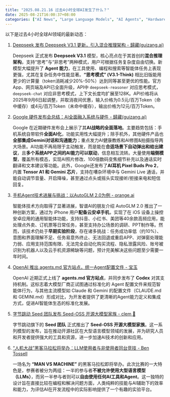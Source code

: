 ```yaml
---
title: "2025.08.21.16 过去4小时全球AI发生了什么？"
date: 2025-08-21T16:00:37+08:00
categories: ["AI News", "Large Language Models", "AI Agents", "Hardware"]
---
```


以下是过去4小时全球AI领域的最新动态：

1.  [Deepseek 发布 Deepseek V3.1 更新，引入混合推理架构 - 歸藏(guizang.ai)](https://x.com/op7418/status/1958417839641248180)

    Deepseek 正式发布 **Deepseek V3.1** 模型，核心亮点在于其首创的**混合推理架构**，支持“思考”与“非思考”两种模式，用户可根据任务复杂度自由切换。新模型大幅提升了 **Agent 能力**，在工具使用、编程和搜索等智能体任务上表现更强，尤其在复杂任务中性能显著。**“思考模式” (V3.1-Think)** 相比旧版能用更少的计算量（token消耗减少20%-50%）达到同等甚至更优的性能。官方App、网页端及API已全面升级，API中 `deepseek-reasoner` 对应思考模式，`deepseek-chat` 对应非思考模式，上下文长度均扩展至128K。API价格将从2025年9月6日起调整，并取消夜间优惠，输入价格为0.5元/百万Token（命中缓存）或4元/百万Token（未命中缓存），输出价格为12元/百万Token。

2.  [Google 硬件发布会总结：AI全面融入系统与硬件 - 歸藏(guizang.ai)](https://x.com/op7418/status/1958391973511139334)

    Google 在近期硬件发布会上展示了其**AI战略的全面落地**。主要趋势包括：手机系统自带软件**全面AI化**，功能实用性大幅提升；除手机外，其他硬件产品也**全部集成Gemini对话和沟通能力**；重点发力AI健康教练和AI修图&拍摄指导两大场景。AI功能不再局限于主动触发，而是能在**合适场景下自动弹出和给出建议**，且**多个系统APP之间的AI能力可以联动**，信息相互流转。大量使用**端侧模型**，覆盖所有模态，实现AI照片修改、100倍数码变焦细节补充以及通话实时翻译和文本建议等功能。此外，Google还发布了**AI耳机 Pixel Buds Pro 2**，内置 **Tensor A1 和 Gemini 芯片**，支持在嘈杂环境中与 Gemini Live 通话，并能自动调节音量、开启降噪，甚至通过点头或摇头实现接听/拒接来电和短信回复。

3.  [手机Agent技术进展与挑战：以AutoGLM 2.0为例 - orange.ai](https://x.com/oran_ge/status/1958387798794473932)

    智能体技术方向取得了显著进展，智谱AI的朋友介绍 AutoGLM 2.0 推出了一种创新方案，通过为 iPhone 用户**配备云安卓手机**，实现了在 iOS 设备上操控安卓应用的通用智能体功能，支持抖音、小红书、美团等40余款高频应用，能处理点外卖、订机票等日常任务，甚至支持办公场景的调研、PPT制作等。然而，该技术仍处于**早期实验阶段**，存在诸多挑战：任务成功率低（约10%）、意图和界面理解不足、任务易意外终止、无法回退或重启APP、对弹窗处理能力弱、应用支持范围有限、无法完全自动化购买流程、隐私泄露风险、账号被识别为机器人以及云手机资源稀缺等问题，预计完美解决这些问题至少需要一年时间。

4.  [OpenAI 推出 agents.md 官方站点，统一Agent配置文件 - 宝玉](https://x.com/dotey/status/1958390534248296786)

    OpenAI 近期正式上线了 **agents.md 官方站点**，并同步发布了 **Codex** 对其支持机制。这标志着大模型厂商正试图通过标准化的 Agent 配置文件来规范智能体行为，与其他主流模型如 Claude 和 Gemini 的配置文件（CLAUDE.md 和 GEMINI.md）形成对比，为开发者提供了更清晰的Agent能力定义和集成方式，促进AI智能体生态的标准化发展。

5.  [字节跳动 Seed 团队发布 Seed-OSS 开源大模型家族 - clem 🤗](https://x.com/ClementDelangue/status/1958385620880941567)

    字节跳动旗下的 **Seed 团队** 正式推出了 **Seed-OSS 开源大模型家族**。这一系列模型的发布，旨在推动开源社区在大型语言模型领域的发展，并为研究人员和开发者提供强大的工具和资源，进一步加速AI技术的创新和应用。

6.  [“人机大战”黑客马拉松将举办：LLM使用者与非使用者同台竞技 - Ben Tossell](https://x.com/bentossell/status/1958407958121070839)

    一场名为 **“MAN VS MACHINE”** 的黑客马拉松即将举办。此次比赛的一大特色是，参赛者被分为两组：一半的参与者**不被允许使用大型语言模型（LLMs）**，而另一半参与者则可以**自由使用任何AI工具和Agent**。这一独特的设计旨在直接比较在编程和解决问题方面，人类纯粹的技能与AI辅助下的效率和能力，为评估AI在开发流程中的实际影响提供了一个有趣的实验平台。